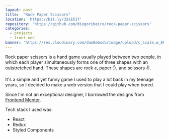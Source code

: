 ```yaml
---
layout: post
title:  "Rock Paper Scissors"
location: 'https://bit.ly/32sEX17'
repository: 'https://github.com/diogoribeiro/rock-paper-scissors'
categories:
  - projects
  - front-end
banner: 'https://res.cloudinary.com/dao8ebssb/image/upload/c_scale,w_800/v1594478578/diogoribeiro.me/screenshot_uytg3t.png'
---
```

Rock paper scissors is a hand game usually played between two people, in which each player simultaneously forms one of three shapes with an outstretched hand. These shapes are rock &#x270A;, paper &#x270B;, and scissors &#x270C;.

It's a simple and yet funny game I used to play a lot back in my teenage years, so I decided to make a web version that I could play when bored.

Since I'm not an exceptional designer, I borrowed the designs from [Frontend Mentor][frontend-mentor].

Tech stack I used was:
- React
- Redux
- Styled Components

[frontend-mentor]: https://www.frontendmentor.io